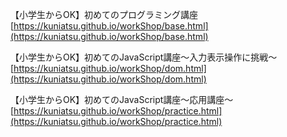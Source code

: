 

【小学生からOK】初めてのプログラミング講座   
[https://kuniatsu.github.io/workShop/base.html](https://kuniatsu.github.io/workShop/base.html)   

【小学生からOK】初めてのJavaScript講座〜入力表示操作に挑戦〜   
[https://kuniatsu.github.io/workShop/dom.html](https://kuniatsu.github.io/workShop/dom.html)   

【小学生からOK】初めてのJavaScript講座〜応用講座〜   
[https://kuniatsu.github.io/workShop/practice.html](https://kuniatsu.github.io/workShop/practice.html)   


   

